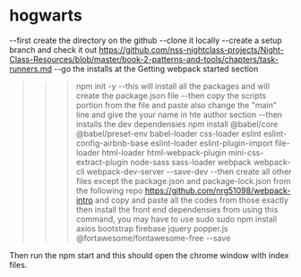 # hogwarts


--first create the directory on the github
--clone it locally
--create a setup branch and check it out
https://github.com/nss-nightclass-projects/Night-Class-Resources/blob/master/book-2-patterns-and-tools/chapters/task-runners.md
--go the installs at the Getting webpack started section
>>> npm init -y
--this will install all the packages and will create the package.json file
--then copy the scripts portion from the file and paste also change the "main" line and give the your name in hte author section
--then installs the dev dependensies
npm install @babel/core @babel/preset-env babel-loader css-loader eslint eslint-config-airbnb-base eslint-loader eslint-plugin-import file-loader html-loader html-webpack-plugin mini-css-extract-plugin node-sass sass-loader webpack webpack-cli webpack-dev-server --save-dev
--then create all other files except the package.json and package-lock.json from the following repo
https://github.com/nrg51098/webpack-intro
and copy and paste all the codes from those exactly
then install the front end dependensies from using this command, you may have to use sudo
sudo npm install axios bootstrap firebase jquery popper.js @fortawesome/fontawesome-free --save

Then run the npm start and this should open the chrome window with index files. 


